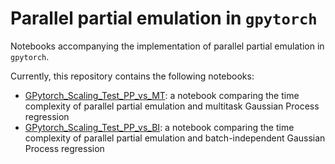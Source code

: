 # Parallel partial emulation in `gpytorch`

Notebooks accompanying the implementation of parallel partial emulation in `gpytorch`.

Currently, this repository contains the following notebooks:
- [GPytorch_Scaling_Test_PP_vs_MT](GPytorch_Scaling_Test_PP_vs_MT.ipynb): a notebook comparing the time complexity of parallel partial emulation and multitask Gaussian Process regression
- [GPytorch_Scaling_Test_PP_vs_BI](GPytorch_Scaling_Test_PP_vs_BI.ipynb): a notebook comparing the time complexity of parallel partial emulation and batch-independent Gaussian Process regression